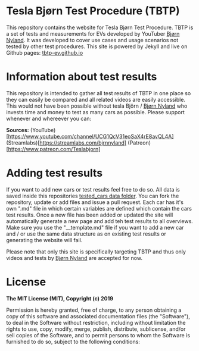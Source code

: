 # Tesla Bjørn Test Procedure (TBTP)
This repository contains the website for Tesla Bjørn Test Procedure. TBTP is a set of tests and measurements for EVs developed by YouTuber [Bjørn Nyland](https://www.youtube.com/user/bjornnyland). It was developed to cover use cases and usage scenarios not tested by other test procedures. This site is powered by Jekyll and live on Github pages: [tbtp-ev.github.io](https://tbtp-ev.github.io)

# Information about test results
This repository is intended to gather all test results of TBTP in one place so they can easily be compared and all related videos are easily accessible. This would not have been possible without tesla Björn / [Bjørn Nyland](https://www.youtube.com/user/bjornnyland) who invests time and money to test as many cars as possible. Please support whenever and whereever you can:

**Sources:**
(YouTube)[https://www.youtube.com/channel/UCG1QcV31eoSaX4rE8avQL4A]
(Streamlabs)[https://streamlabs.com/bjrnnyland]
(Patreon)[https://www.patreon.com/Teslabjorn]

# Adding test results
If you want to add new cars or test results feel free to do so. All data is saved inside this repositories [tested_cars data folder](https://github.com/tbtp-ev/tbtp-ev.github.io/tree/master/_tested_cars). You can fork the repository, update or add files and issue a pull request. Each car has it's own ".md" file in which certain variables are defined which contain the cars test results. Once a new file has been added or updated the site will automatically generate a new page and add teh test results to all overviews. Make sure you use the "__template.md" file if you want to add a new car and / or use the same data structure as on existing test results or generating the website will fail.

Please note that only this site is specifically targeting TBTP and thus only videos and tests by [Bjørn Nyland](https://www.youtube.com/user/bjornnyland) are accepted for now.

# License
**The MIT License (MIT), Copyright (c) 2019**

Permission is hereby granted, free of charge, to any person obtaining a copy
of this software and associated documentation files (the "Software"), to deal
in the Software without restriction, including without limitation the rights
to use, copy, modify, merge, publish, distribute, sublicense, and/or sell
copies of the Software, and to permit persons to whom the Software is
furnished to do so, subject to the following conditions:
